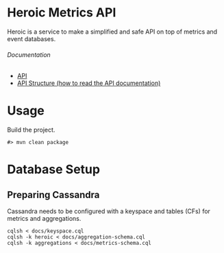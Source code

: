 # Heroic Metrics API

Heroic is a service to make a simplified and safe API on top of metrics and
event databases.

###### Documentation

+ [API](docs/api.md)
+ [API Structure (how to read the API documentation)](docs/api-structure-docs.md)

# Usage

Build the project.

```shell
#> mvn clean package
```

# Database Setup

## Preparing Cassandra

Cassandra needs to be configured with a keyspace and tables (CFs) for metrics
and aggregations.

```
cqlsh < docs/keyspace.cql
cqlsh -k heroic < docs/aggregation-schema.cql
cqlsh -k aggregations < docs/metrics-schema.cql
```
